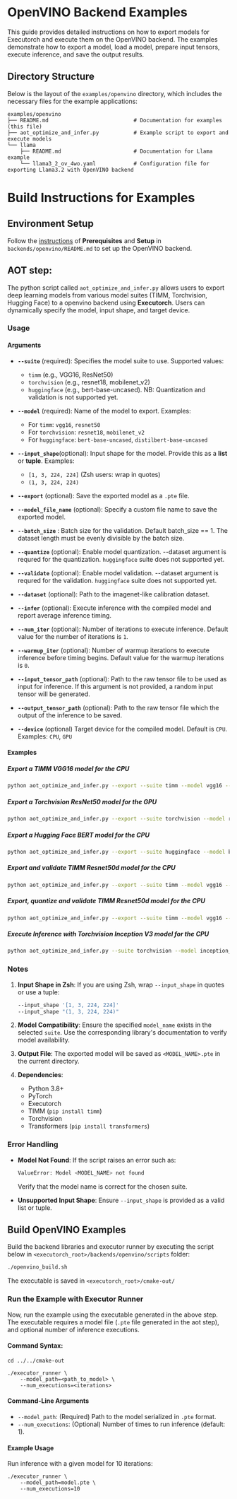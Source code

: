 # OpenVINO Backend Examples

This guide provides detailed instructions on how to export models for Executorch and execute them on the OpenVINO backend. The examples demonstrate how to export a model, load a model, prepare input tensors, execute inference, and save the output results.

## Directory Structure

Below is the layout of the `examples/openvino` directory, which includes the necessary files for the example applications:

```
examples/openvino
├── README.md                           # Documentation for examples (this file)
├── aot_optimize_and_infer.py           # Example script to export and execute models
└── llama
    ├── README.md                       # Documentation for Llama example
    └── llama3_2_ov_4wo.yaml            # Configuration file for exporting Llama3.2 with OpenVINO backend
```

# Build Instructions for Examples

## Environment Setup
Follow the [instructions](../../backends/openvino/README.md) of **Prerequisites** and **Setup** in `backends/openvino/README.md` to set up the OpenVINO backend.

## AOT step:

The python script called `aot_optimize_and_infer.py` allows users to export deep learning models from various model suites (TIMM, Torchvision, Hugging Face) to a openvino backend using **Executorch**. Users can dynamically specify the model, input shape, and target device.

### **Usage**


#### **Arguments**
- **`--suite`** (required):
  Specifies the model suite to use.
  Supported values:
  - `timm` (e.g., VGG16, ResNet50)
  - `torchvision` (e.g., resnet18, mobilenet_v2)
  - `huggingface` (e.g., bert-base-uncased). NB: Quantization and validation is not supported yet.

- **`--model`** (required):
  Name of the model to export.
  Examples:
  - For `timm`: `vgg16`, `resnet50`
  - For `torchvision`: `resnet18`, `mobilenet_v2`
  - For `huggingface`: `bert-base-uncased`, `distilbert-base-uncased`

- **`--input_shape`**(optional):
  Input shape for the model. Provide this as a **list** or **tuple**.
  Examples:
  - `[1, 3, 224, 224]` (Zsh users: wrap in quotes)
  - `(1, 3, 224, 224)`

- **`--export`** (optional):
  Save the exported model as a `.pte` file.

- **`--model_file_name`** (optional):
  Specify a custom file name to save the exported model.

- **`--batch_size`** :
  Batch size for the validation. Default batch_size == 1.
  The dataset length must be evenly divisible by the batch size.

- **`--quantize`** (optional):
  Enable model quantization. --dataset argument is requred for the quantization. `huggingface` suite  does not supported yet.

- **`--validate`** (optional):
  Enable model validation. --dataset argument is requred for the validation. `huggingface` suite does not supported yet.

- **`--dataset`** (optional):
  Path to the imagenet-like calibration dataset.

- **`--infer`** (optional):
  Execute inference with the compiled model and report average inference timing.

- **`--num_iter`** (optional):
  Number of iterations to execute inference. Default value for the number of iterations is `1`.

- **`--warmup_iter`** (optional):
  Number of warmup iterations to execute inference before timing begins. Default value for the warmup iterations is `0`.

- **`--input_tensor_path`** (optional):
  Path to the raw tensor file to be used as input for inference. If this argument is not provided, a random input tensor will be generated.

- **`--output_tensor_path`** (optional):
  Path to the raw tensor file which the output of the inference to be saved.

- **`--device`** (optional)
  Target device for the compiled model. Default is `CPU`.
  Examples: `CPU`, `GPU`


#### **Examples**

##### Export a TIMM VGG16 model for the CPU
```bash
python aot_optimize_and_infer.py --export --suite timm --model vgg16 --input_shape "[1, 3, 224, 224]" --device CPU
```

##### Export a Torchvision ResNet50 model for the GPU
```bash
python aot_optimize_and_infer.py --export --suite torchvision --model resnet50 --input_shape "(1, 3, 256, 256)" --device GPU
```

##### Export a Hugging Face BERT model for the CPU
```bash
python aot_optimize_and_infer.py --export --suite huggingface --model bert-base-uncased --input_shape "(1, 512)" --device CPU
```
##### Export and validate TIMM Resnet50d model for the CPU
```bash
python aot_optimize_and_infer.py --export --suite timm --model vgg16 --input_shape [1, 3, 224, 224] --device CPU --validate --dataset /path/to/dataset
```

##### Export, quantize and validate TIMM Resnet50d model for the CPU
```bash
python aot_optimize_and_infer.py --export --suite timm --model vgg16 --input_shape [1, 3, 224, 224] --device CPU --validate --dataset /path/to/dataset --quantize
```

##### Execute Inference with Torchvision Inception V3 model for the CPU
```bash
python aot_optimize_and_infer.py --suite torchvision --model inception_v3 --infer --warmup_iter 10 --num_iter 100 --input_shape "(1, 3, 256, 256)" --device CPU
```

### **Notes**
1. **Input Shape in Zsh**:
   If you are using Zsh, wrap `--input_shape` in quotes or use a tuple:
   ```bash
   --input_shape '[1, 3, 224, 224]'
   --input_shape "(1, 3, 224, 224)"
   ```

2. **Model Compatibility**:
   Ensure the specified `model_name` exists in the selected `suite`. Use the corresponding library's documentation to verify model availability.

3. **Output File**:
   The exported model will be saved as `<MODEL_NAME>.pte` in the current directory.

4. **Dependencies**:
   - Python 3.8+
   - PyTorch
   - Executorch
   - TIMM (`pip install timm`)
   - Torchvision
   - Transformers (`pip install transformers`)

### **Error Handling**
- **Model Not Found**:
  If the script raises an error such as:
  ```bash
  ValueError: Model <MODEL_NAME> not found
  ```
  Verify that the model name is correct for the chosen suite.

- **Unsupported Input Shape**:
  Ensure `--input_shape` is provided as a valid list or tuple.


## Build OpenVINO Examples
Build the backend libraries and executor runner by executing the script below in `<executorch_root>/backends/openvino/scripts` folder:
```bash
./openvino_build.sh
```
The executable is saved in `<executorch_root>/cmake-out/`

### Run the Example with Executor Runner

Now, run the example using the executable generated in the above step. The executable requires a model file (`.pte` file generated in the aot step), and optional number of inference executions.

#### Command Syntax:

```
cd ../../cmake-out

./executor_runner \
    --model_path=<path_to_model> \
    --num_executions=<iterations>
```
#### Command-Line Arguments

- `--model_path`: (Required) Path to the model serialized in `.pte` format.
- `--num_executions`: (Optional) Number of times to run inference (default: 1).

#### Example Usage

Run inference with a given model for 10 iterations:

```
./executor_runner \
    --model_path=model.pte \
    --num_executions=10
```
